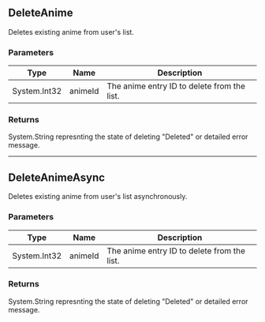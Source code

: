 ## DeleteAnime
Deletes existing anime from user's list.

### Parameters

| Type | Name | Description |
| ---- | ---- | ----------- |
| System.Int32 | animeId | The anime entry ID to delete from the list. |

### Returns
System.String represnting the state of deleting "Deleted" or detailed error message.

---------

## DeleteAnimeAsync
Deletes existing anime from user's list asynchronously.

### Parameters

| Type | Name | Description |
| ---- | ---- | ----------- |
| System.Int32 | animeId | The anime entry ID to delete from the list. |

### Returns
System.String represnting the state of deleting "Deleted" or detailed error message.
